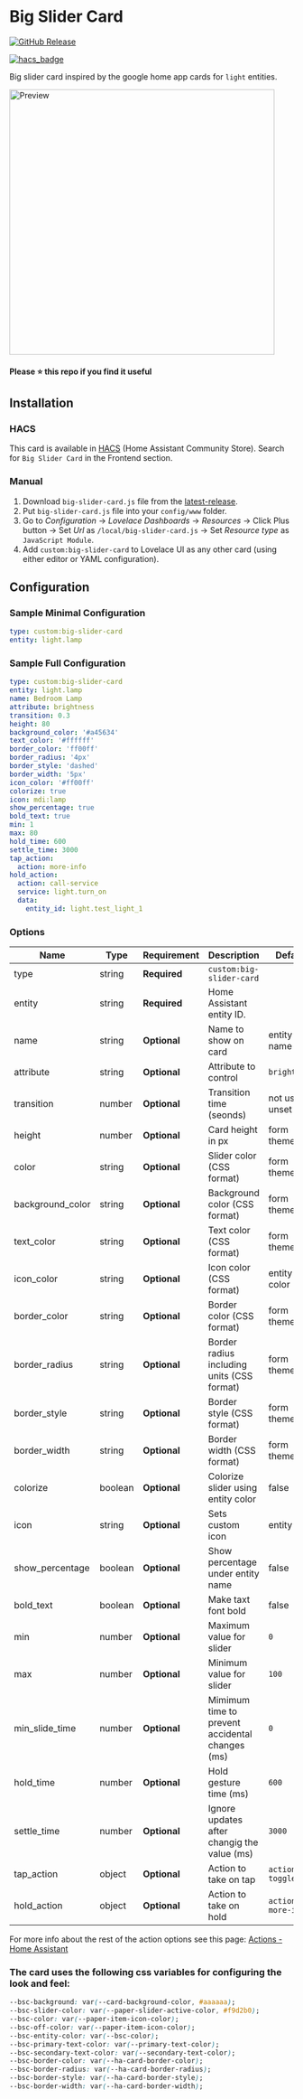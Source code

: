 # Big Slider Card
[![GitHub Release][releases-shield]][releases]
<!-- [![hacs_badge](https://img.shields.io/badge/HACS-default-orange.svg?style=for-the-badge)](https://github.com/custom-components/hacs) -->
[![hacs_badge](https://img.shields.io/badge/HACS-Default-41BDF5.svg?style=for-the-badge)](https://github.com/hacs/integration)

Big slider card inspired by the google home app cards for `light` entities.

<picture>
  <source media="(prefers-color-scheme: dark)" srcset="https://raw.githubusercontent.com/nicufarmache/lovelace-big-slider-card/master/prev-dark.gif">
  <img width="470" alt="Preview" src="https://raw.githubusercontent.com/nicufarmache/lovelace-big-slider-card/master/prev-light.gif">
</picture>

#### Please ⭐️ this repo if you find it useful


## Installation

### HACS
This card is available in [HACS][hacs] (Home Assistant Community Store).
Search for `Big Slider Card` in the Frontend section.

### Manual

1. Download `big-slider-card.js` file from the [latest-release].
2. Put `big-slider-card.js` file into your `config/www` folder.
3. Go to _Configuration_ → _Lovelace Dashboards_ → _Resources_ → Click Plus button → Set _Url_ as `/local/big-slider-card.js` → Set _Resource type_ as `JavaScript Module`.
4. Add `custom:big-slider-card` to Lovelace UI as any other card (using either editor or YAML configuration).

## Configuration
### Sample Minimal Configuration
```yaml
type: custom:big-slider-card
entity: light.lamp
```
### Sample Full Configuration
```yaml
type: custom:big-slider-card
entity: light.lamp
name: Bedroom Lamp
attribute: brightness
transition: 0.3
height: 80
background_color: '#a45634'
text_color: '#ffffff'
border_color: 'ff00ff'
border_radius: '4px'
border_style: 'dashed'
border_width: '5px'
icon_color: '#ff00ff'
colorize: true
icon: mdi:lamp
show_percentage: true
bold_text: true
min: 1
max: 80
hold_time: 600
settle_time: 3000
tap_action:
  action: more-info
hold_action:
  action: call-service
  service: light.turn_on
  data:
    entity_id: light.test_light_1
```

### Options

| Name              | Type    | Requirement  | Description                                    | Default             |
| ----------------- | ------- | ------------ | ---------------------------------------------- | ------------------- |
| type              | string  | **Required** | `custom:big-slider-card`                       |                     |
| entity            | string  | **Required** | Home Assistant entity ID.                      |                     |
| name              | string  | **Optional** | Name to show on card                           | entity name         |
| attribute         | string  | **Optional** | Attribute to control                           | `brightness`        |
| transition        | number  | **Optional** | Transition time (seonds)                       | not used if unset   |
| height            | number  | **Optional** | Card height in px                              | form theme          |
| color             | string  | **Optional** | Slider color (CSS format)                      | form theme          |
| background_color  | string  | **Optional** | Background color (CSS format)                  | form theme          |
| text_color        | string  | **Optional** | Text color (CSS format)                        | form theme          |
| icon_color        | string  | **Optional** | Icon color (CSS format)                        | entity color        |
| border_color      | string  | **Optional** | Border color (CSS format)                      | form theme          |
| border_radius     | string  | **Optional** | Border radius including units (CSS format)     | form theme          |
| border_style      | string  | **Optional** | Border style (CSS format)                      | form theme          |
| border_width      | string  | **Optional** | Border width (CSS format)                      | form theme          |
| colorize          | boolean | **Optional** | Colorize slider using entity color             | false               |
| icon              | string  | **Optional** | Sets custom icon                               | entity icon         |
| show_percentage   | boolean | **Optional** | Show percentage under entity name              | false               |
| bold_text         | boolean | **Optional** | Make taxt font bold                            | false               |
| min               | number  | **Optional** | Maximum value for slider                       | `0`                 |
| max               | number  | **Optional** | Minimum value for slider                       | `100`               |
| min_slide_time    | number  | **Optional** | Mimimum time to prevent accidental changes (ms)| `0`                 |
| hold_time         | number  | **Optional** | Hold gesture time (ms)                         | `600`               |
| settle_time       | number  | **Optional** | Ignore updates after changig the value (ms)    | `3000`              |
| tap_action        | object  | **Optional** | Action to take on tap                          | `action: toggle`    |
| hold_action       | object  | **Optional** | Action to take on hold                         | `action: more-info` |

For more info about the rest of the action options see this page: [Actions - Home Assistant][actions]

### The card uses the following css variables for configuring the look and feel:

```css
--bsc-background: var(--card-background-color, #aaaaaa);
--bsc-slider-color: var(--paper-slider-active-color, #f9d2b0);
--bsc-color: var(--paper-item-icon-color);
--bsc-off-color: var(--paper-item-icon-color);
--bsc-entity-color: var(--bsc-color);
--bsc-primary-text-color: var(--primary-text-color);
--bsc-secondary-text-color: var(--secondary-text-color);
--bsc-border-color: var(--ha-card-border-color);
--bsc-border-radius: var(--ha-card-border-radius);
--bsc-border-style: var(--ha-card-border-style);
--bsc-border-width: var(--ha-card-border-width);
```


<!-- References -->
[hacs]: https://hacs.xyz
[latest-release]: https://github.com/nicufarmache/lovelace-big-slider-card/releases/latest
[releases-shield]: https://img.shields.io/github/v/release/nicufarmache/lovelace-big-slider-card.svg?style=for-the-badge
[releases]: https://github.com/nicufarmache/lovelace-big-slider-card/releases
[icon-minimal]: https://raw.githubusercontent.com/nicufarmache/lovelace-big-slider-card/main/assets/grid-full-width.png
[actions]: https://www.home-assistant.io/dashboards/actions/

